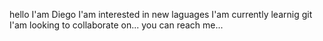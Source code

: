 hello I'am Diego 
I'am interested in new laguages
I'am currently learnig git
I'am looking to collaborate on...
you can reach  me...
